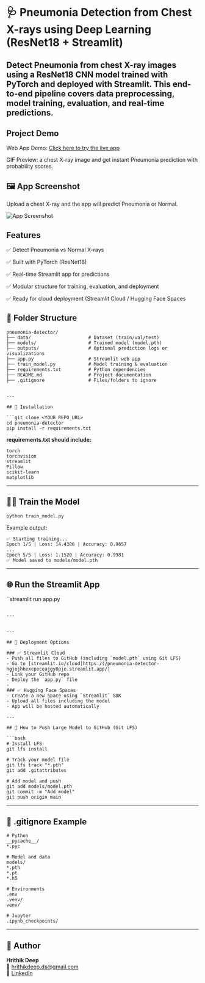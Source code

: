 # 🩺 Pneumonia Detection from Chest X-rays using Deep Learning (ResNet18 + Streamlit)

Detect Pneumonia from chest X-ray images using a ResNet18 CNN model trained with PyTorch and deployed with Streamlit. This end-to-end pipeline covers data preprocessing, model training, evaluation, and real-time predictions.
---


## Project Demo

Web App Demo:
[Click here to try the live app](https://pneumonia-detector-hgjojhhexcpeceajgy8pje.streamlit.app/)


GIF Preview:
a chest X-ray image and get instant Pneumonia prediction with probability scores.
 
 ## 🖼️ App Screenshot

Upload a chest X-ray and the app will predict Pneumonia or Normal.

![App Screenshot](<img width="800" height="400" alt="image" src="https://github.com/user-attachments/assets/a39748d0-ebe2-4fc8-83d1-ba6b1d16bf15" />
)


## Features

✅ Detect Pneumonia vs Normal X-rays

✅ Built with PyTorch (ResNet18)

✅ Real-time Streamlit app for predictions

✅ Modular structure for training, evaluation, and deployment

✅ Ready for cloud deployment (Streamlit Cloud / Hugging Face Spaces

## 📁 Folder Structure

```
pneumonia-detector/
├── data/                     # Dataset (train/val/test)
├── models/                   # Trained model (model.pth)
├── outputs/                  # Optional prediction logs or visualizations
├── app.py                    # Streamlit web app
├── train_model.py            # Model training & evaluation
├── requirements.txt          # Python dependencies
├── README.md                 # Project documentation
├── .gitignore                # Files/folders to ignore


---

## 🔧 Installation

```git clone <YOUR_REPO_URL>
cd pneumonia-detector
pip install -r requirements.txt

```

**requirements.txt should include:**
```
torch
torchvision
streamlit
Pillow
scikit-learn
matplotlib

```

---

## 🏋️‍♀️ Train the Model

```bash
python train_model.py
```

Example output:
```
✅ Starting training...
Epoch 1/5 | Loss: 14.4386 | Accuracy: 0.9657
...
Epoch 5/5 | Loss: 1.1520 | Accuracy: 0.9981
✅ Model saved to models/model.pth
```

---

## 🌐 Run the Streamlit App

``streamlit run app.py

```

---


---

## 🚀 Deployment Options

### ✅ Streamlit Cloud
- Push all files to GitHub (including `model.pth` using Git LFS)
- Go to [streamlit.io/cloud]https:/(/pneumonia-detector-hgjojhhexcpeceajgy8pje.streamlit.app/)
- Link your GitHub repo
- Deploy the `app.py` file
- 
### ✅ Hugging Face Spaces
- Create a new Space using `Streamlit` SDK
- Upload all files including the model
- App will be hosted automatically

---

## 💾 How to Push Large Model to GitHub (Git LFS)

```bash
# Install LFS
git lfs install

# Track your model file
git lfs track "*.pth"
git add .gitattributes

# Add model and push
git add models/model.pth
git commit -m "Add model"
git push origin main
```

---

## 📄 .gitignore Example

```
# Python
__pycache__/
*.pyc

# Model and data
models/
*.pth
*.pt
*.h5

# Environments
.env
.venv/
venv/

# Jupyter
.ipynb_checkpoints/
```

---

## 🙌 Author

**Hrithik Deep**  
📧 hrithikdeep.ds@gmail.com  
🔗 [LinkedIn](https://linkedin.com/in/hrithikdeep)

